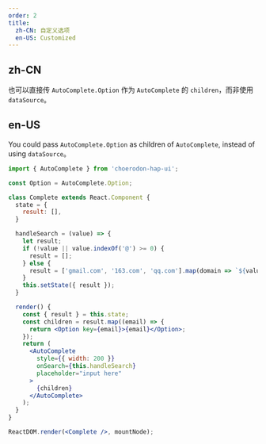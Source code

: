 ```yaml
---
order: 2
title:
  zh-CN: 自定义选项
  en-US: Customized
---
```


## zh-CN

也可以直接传 `AutoComplete.Option` 作为 `AutoComplete` 的 `children`，而非使用 `dataSource`。

## en-US

You could pass `AutoComplete.Option` as children of `AutoComplete`, instead of using `dataSource`。

````jsx
import { AutoComplete } from 'choerodon-hap-ui';

const Option = AutoComplete.Option;

class Complete extends React.Component {
  state = {
    result: [],
  }

  handleSearch = (value) => {
    let result;
    if (!value || value.indexOf('@') >= 0) {
      result = [];
    } else {
      result = ['gmail.com', '163.com', 'qq.com'].map(domain => `${value}@${domain}`);
    }
    this.setState({ result });
  }

  render() {
    const { result } = this.state;
    const children = result.map((email) => {
      return <Option key={email}>{email}</Option>;
    });
    return (
      <AutoComplete
        style={{ width: 200 }}
        onSearch={this.handleSearch}
        placeholder="input here"
      >
        {children}
      </AutoComplete>
    );
  }
}

ReactDOM.render(<Complete />, mountNode);
````
